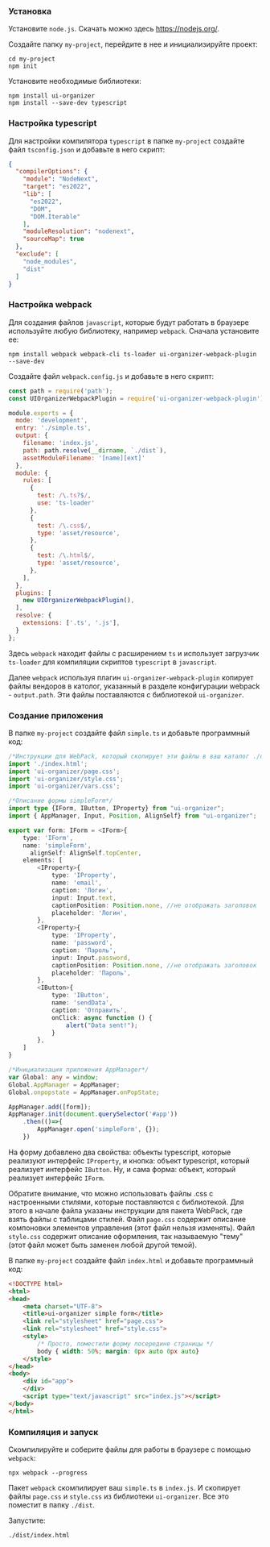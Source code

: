 ### Установка
Установите ```node.js```. Скачать можно здесь https://nodejs.org/.  

Создайте папку ```my-project```, перейдите в нее и инициализируйте проект:  
```
cd my-project
npm init
```  
Установите необходимые библиотеки:
```
npm install ui-organizer 
npm install --save-dev typescript 
```  
### Настройка typescript
Для настройки компилятора ```typescript``` в папке ```my-project``` создайте файл ```tsconfig.json``` и добавьте в него скрипт:  
```json
{
  "compilerOptions": {
    "module": "NodeNext",
    "target": "es2022",
    "lib": [
      "es2022",
      "DOM",
      "DOM.Iterable"
    ],
    "moduleResolution": "nodenext",
    "sourceMap": true
  },
  "exclude": [
    "node_modules",
    "dist"
  ]
}
```

### Настройка webpack
Для создания файлов ```javascript```, которые будут работать в браузере используйте любую библиотеку, например ```webpack```. Сначала установите ее:    
```
npm install webpack webpack-cli ts-loader ui-organizer-webpack-plugin --save-dev
```  

Создайте файл ```webpack.config.js``` и добавьте в него скрипт:  
```javascript
const path = require('path');
const UIOrganizerWebpackPlugin = require('ui-organizer-webpack-plugin');

module.exports = {
  mode: 'development',
  entry: './simple.ts',
  output: {
    filename: 'index.js',
    path: path.resolve(__dirname, `./dist`),
    assetModuleFilename: '[name][ext]'
  },
  module: {
    rules: [
      {
        test: /\.ts?$/,
        use: 'ts-loader'
      },
      {
        test: /\.css$/,
        type: 'asset/resource',              
      },
      {
        test: /\.html$/,
        type: 'asset/resource',
      },      
    ],
  },
  plugins: [
    new UIOrganizerWebpackPlugin(),
  ],
  resolve: {
    extensions: ['.ts', '.js'],
  }
};
```  
Здесь ```webpack``` находит файлы с расширением ```ts``` и использует загрузчик ```ts-loader``` для компиляции скриптов ```typescript``` в ```javascript```.  

Далее ```webpack``` используя плагин ```ui-organizer-webpack-plugin``` копирует файлы вендоров в католог, указанный в разделе конфигурации webpack - ```output.path```. Эти файлы поставляются с библиотекой ```ui-organizer```.

### Создание приложения
В папке ```my-project``` создайте файл ```simple.ts``` и добавьте программный код:
```typescript
/*Инструкции для WebPack, который скопирует эти файлы в ваш каталог ./dist*/
import './index.html';
import 'ui-organizer/page.css';
import 'ui-organizer/style.css';
import 'ui-organizer/vars.css';

/*Описание формы simpleForm*/
import type {IForm, IButton, IProperty} from "ui-organizer";
import { AppManager, Input, Position, AlignSelf} from "ui-organizer";

export var form: IForm = <IForm>{
    type: 'IForm',
    name: 'simpleForm',
	  alignSelf: AlignSelf.topCenter,
    elements: [
        <IProperty>{
            type: 'IProperty',
            name: 'email',
            caption: 'Логин',
            input: Input.text,
            captionPosition: Position.none, //не отображать заголовок
            placeholder: 'Логин',
        },
        <IProperty>{
            type: 'IProperty',
            name: 'password',
            caption: 'Пароль',
            input: Input.password,
            captionPosition: Position.none, //не отображать заголовок
            placeholder: 'Пароль',
        },
        <IButton>{
            type: 'IButton',
            name: 'sendData',
            caption: 'Отправить',
            onClick: async function () {
                alert("Data sent!");
            }
        },
    ]
}

/*Инициализация приложения AppManager*/
var Global: any = window;
Global.AppManager = AppManager;
Global.onpopstate = AppManager.onPopState;

AppManager.add([form]);
AppManager.init(document.querySelector('#app'))
    .then(()=>{
        AppManager.open('simpleForm', {});
    })
```  
На форму добавлено два свойства: объекты typescript, которые реализуют интерфейс ```IProperty```, и кнопка: объект typescript, который реализует интерфейс ```IButton```.  Ну, и сама форма: объект, который реализует интерфейс ```IForm```.

Обратите внимание, что можно использовать файлы .css с настроенными стилями, которые поставляются с библиотекой. Для этого в начале файла указаны инструкции для пакета WebPack, где взять файлы с таблицами стилей. Файл ```page.css``` содержит описание компоновки элементов управления (этот файл нельзя изменять). Файл ```style.css``` содержит описание оформления, так называемую "тему" (этот файл может быть заменен любой другой темой).


В папке ```my-project``` создайте файл ```index.html``` и добавьте программный код:
```html
<!DOCTYPE html>
<html>
<head>
    <meta charset="UTF-8">
    <title>ui-organizer simple form</title>
    <link rel="stylesheet" href="page.css">
    <link rel="stylesheet" href="style.css">
    <style>
        /* Просто, поместили форму посередине страницы */
        body { width: 50%; margin: 0px auto 0px auto}
    </style>
</head>
<body>
    <div id="app">
    </div>
    <script type="text/javascript" src="index.js"></script>
</body>
</html>
```  
### Компиляция и запуск
Скомпилируйте и соберите файлы для работы в браузере с помощью ```webpack```:  
```
npx webpack --progress
```  
Пакет ```webpack``` скомпилирует ваш ```simple.ts``` в ```index.js```. И скопирует файлы ```page.css``` и ```style.css``` из библиотеки ```ui-organizer```. Все это поместит в папку ```./dist```.  

Запустите:  
```
./dist/index.html
```

